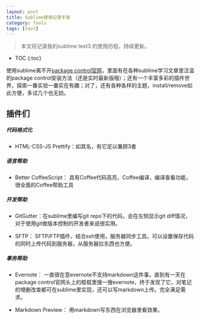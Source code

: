 ```yaml
---
layout: post
title: Sublime使用记录手册
category: Tools
tags: [tool]
---
```

> 本文将记录我的sublime text3 的使用历程，持续更新。

* TOC
{:toc}

使用sublime离不开[package control官网](https://packagecontrol.io/)，里面有在各种sublime学习文章里泛滥的package control安装方法（还是实时最新版哦）；还有一个丰富多彩的插件世界，探索一番实验一番实在有趣；对了，还有各种各样的主题，install/remove如此方便，多试几个也无妨。

## 插件们

##### 代码格式化

- HTML-CSS-JS Prettify：如其名，有它足以兼顾3者

##### 语言帮助

- Better CoffeeScript： 具有Coffee代码高亮，Coffee编译，编译查看功能，很全面的Coffee帮助工具

##### 开发帮助

- GitGutter：在sublime里编写git repo下的代码，会在左侧显示git diff情况，对于使用git做版本控制的开发者来说很实用。

- SFTP： SFTP/FTP插件，结合ssh使用，服务器同步工具。可以设置保存代码的同时上传代码到服务器，从服务器拉东西也方便。

##### 事务帮助

- Evernote： 一直很在意evernote不支持markdown这件事，直到有一天在package control官网头上的框框里搜一搜evernote，终于发现了它，对笔记的增删改查都可在sublime里实现，还可以写markdown上传。完全满足需求。

- Markdown Preview： 用markdown写东西在浏览器里看效果。